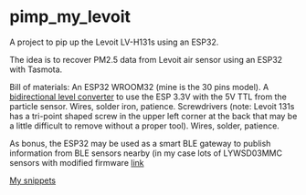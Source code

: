 # pimp_my_levoit
A project to pip up the Levoit LV-H131s using an ESP32.

The idea is to recover PM2.5 data from Levoit air sensor using an ESP32 with Tasmota.

Bill of materials:
An ESP32 WROOM32 (mine is the 30 pins model).
A [bidirectional level converter](https://www.sparkfun.com/products/12009) to use the ESP 3.3V with the 5V TTL from the particle sensor.
Wires, solder iron, patience.
Screwdrivers (note: Levoit 131s has a tri-point shaped screw in the upper left corner at the back that may be a little difficult to remove without a proper tool).
Wires, solder, patience.



As bonus, the ESP32 may be used as a smart BLE gateway to publish information from BLE sensors nearby (in my case lots of LYWSD03MMC sensors with modified firmware 
[link](https://github.com/atc1441/ATC_MiThermometer)

[My snippets](snippets.md)
